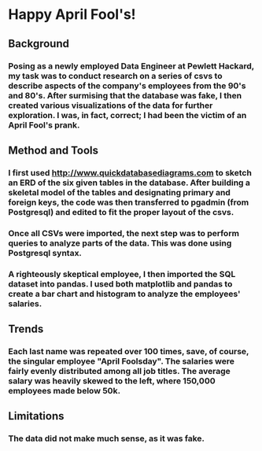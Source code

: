 # Happy April Fool's! 

## Background

### Posing as a newly employed Data Engineer at Pewlett Hackard, my task was to conduct research on a series of csvs to describe aspects of the company's employees from the 90's and 80's. After surmising that the database was fake, I then created various visualizations of the data for further exploration. I was, in fact, correct; I had been the victim of an April Fool's prank. 

## Method and Tools 

### I first used http://www.quickdatabasediagrams.com to sketch an ERD of the six given tables in the database. After building a skeletal model of the tables and designating primary and foreign keys, the code was then transferred to pgadmin (from Postgresql) and edited to fit the proper layout of the csvs. 

### Once all CSVs were imported, the next step was to perform queries to analyze parts of the data. This was done using Postgresql syntax. 

### A righteously skeptical employee, I then imported the SQL dataset into pandas. I used both matplotlib and pandas to create a bar chart and histogram to analyze the employees' salaries. 

## Trends

### Each last name was repeated over 100 times, save, of course, the singular employee "April Foolsday". The salaries were fairly evenly distributed among all job titles. The average salary was heavily skewed to the left, where 150,000 employees made below 50k. 

## Limitations

### The data did not make much sense, as it was fake.   
